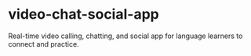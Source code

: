# video-chat-social-app
Real-time video calling, chatting, and social app for language learners to connect and practice.
